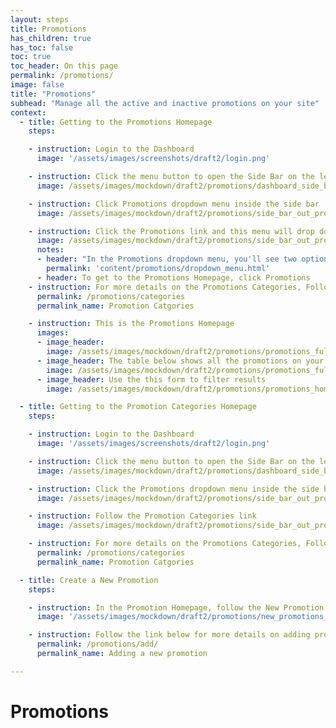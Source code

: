 ```yaml
---
layout: steps
title: Promotions
has_children: true
has_toc: false
toc: true
toc_header: On this page
permalink: /promotions/
image: false
title: "Promotions"
subhead: "Manage all the active and inactive promotions on your site"
context:
  - title: Getting to the Promotions Homepage
    steps:

    - instruction: Login to the Dashboard
      image: '/assets/images/screenshots/draft2/login.png'

    - instruction: Click the menu button to open the Side Bar on the left of the page
      image: /assets/images/mockdown/draft2/promotions/dashboard_side_bar_button_dark.jpg

    - instruction: Click Promotions dropdown menu inside the side bar
      image: /assets/images/mockdown/draft2/promotions/side_bar_out_promotions_link_dark.jpg

    - instruction: Click the Promotions link and this menu will drop down
      image: /assets/images/mockdown/draft2/promotions/side_bar_out_promotions_dropdown_dark.jpg
      notes:
      - header: "In the Promotions dropdown menu, you'll see two options:"
        permalink: 'content/promotions/dropdown_menu.html'
      - header: To get to the Promotions Homepage, click Promotions
    - instruction: For more details on the Promotions Categories, Follow the link below
      permalink: /promotions/categories
      permalink_name: Promotion Catgories

    - instruction: This is the Promotions Homepage
      images:
      - image_header:
        image: /assets/images/mockdown/draft2/promotions/promotions_full_homepage.jpg
      - image_header: The table below shows all the promotions on your site
        image: /assets/images/mockdown/draft2/promotions/promotions_full_homepage_promotions_list.jpg
      - image_header: Use the this form to filter results
        image: /assets/images/mockdown/draft2/promotions/promotions_homepage_filter_dark.jpg

  - title: Getting to the Promotion Categories Homepage
    steps:

    - instruction: Login to the Dashboard
      image: '/assets/images/screenshots/draft2/login.png'

    - instruction: Click the menu button to open the Side Bar on the left of the page
      image: /assets/images/mockdown/draft2/promotions/dashboard_side_bar_button_dark.jpg

    - instruction: Click the Promotions dropdown menu inside the side bar
      image: /assets/images/mockdown/draft2/promotions/side_bar_out_promotions_link_dark.jpg

    - instruction: Follow the Promotion Categories link
      image: /assets/images/mockdown/draft2/promotions/side_bar_out_promotions_categories_link_dark.jpg

    - instruction: For more details on the Promotions Categories, Follow the link below
      permalink: /promotions/categories
      permalink_name: Promotion Catgories

  - title: Create a New Promotion
    steps:

    - instruction: In the Promotion Homepage, follow the New Promotion link in the Navigation Bar at the top of the page
      image: '/assets/images/mockdown/draft2/promotions/new_promotions_dark.jpg'

    - instruction: Follow the link below for more details on adding promotions to your site
      permalink: /promotions/add/
      permalink_name: Adding a new promotion

---
```


# Promotions
